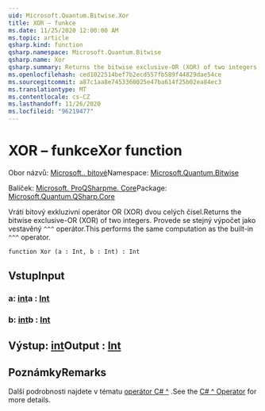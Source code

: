 ```yaml
---
uid: Microsoft.Quantum.Bitwise.Xor
title: XOR – funkce
ms.date: 11/25/2020 12:00:00 AM
ms.topic: article
qsharp.kind: function
qsharp.namespace: Microsoft.Quantum.Bitwise
qsharp.name: Xor
qsharp.summary: Returns the bitwise exclusive-OR (XOR) of two integers. This performs the same computation as the built-in `^^^` operator.
ms.openlocfilehash: ced1022514bef7b2ecd557fb589f44829dae54ce
ms.sourcegitcommit: a87c1aa8e7453360025e47ba614f25b02ea84ec3
ms.translationtype: MT
ms.contentlocale: cs-CZ
ms.lasthandoff: 11/26/2020
ms.locfileid: "96219477"
---
```

# <a name="xor-function"></a><span data-ttu-id="55f09-102">XOR – funkce</span><span class="sxs-lookup"><span data-stu-id="55f09-102">Xor function</span></span>

<span data-ttu-id="55f09-103">Obor názvů: [Microsoft.. bitové](xref:Microsoft.Quantum.Bitwise)</span><span class="sxs-lookup"><span data-stu-id="55f09-103">Namespace: [Microsoft.Quantum.Bitwise](xref:Microsoft.Quantum.Bitwise)</span></span>

<span data-ttu-id="55f09-104">Balíček: [Microsoft. ProQSharpme. Core](https://nuget.org/packages/Microsoft.Quantum.QSharp.Core)</span><span class="sxs-lookup"><span data-stu-id="55f09-104">Package: [Microsoft.Quantum.QSharp.Core](https://nuget.org/packages/Microsoft.Quantum.QSharp.Core)</span></span>


<span data-ttu-id="55f09-105">Vrátí bitový exkluzivní operátor OR (XOR) dvou celých čísel.</span><span class="sxs-lookup"><span data-stu-id="55f09-105">Returns the bitwise exclusive-OR (XOR) of two integers.</span></span>
<span data-ttu-id="55f09-106">Provede se stejný výpočet jako vestavěný `^^^` operátor.</span><span class="sxs-lookup"><span data-stu-id="55f09-106">This performs the same computation as the built-in `^^^` operator.</span></span>

```qsharp
function Xor (a : Int, b : Int) : Int
```


## <a name="input"></a><span data-ttu-id="55f09-107">Vstup</span><span class="sxs-lookup"><span data-stu-id="55f09-107">Input</span></span>

### <a name="a--int"></a><span data-ttu-id="55f09-108">a: [int](xref:microsoft.quantum.lang-ref.int)</span><span class="sxs-lookup"><span data-stu-id="55f09-108">a : [Int](xref:microsoft.quantum.lang-ref.int)</span></span>




### <a name="b--int"></a><span data-ttu-id="55f09-109">b: [int](xref:microsoft.quantum.lang-ref.int)</span><span class="sxs-lookup"><span data-stu-id="55f09-109">b : [Int](xref:microsoft.quantum.lang-ref.int)</span></span>





## <a name="output--int"></a><span data-ttu-id="55f09-110">Výstup: [int](xref:microsoft.quantum.lang-ref.int)</span><span class="sxs-lookup"><span data-stu-id="55f09-110">Output : [Int](xref:microsoft.quantum.lang-ref.int)</span></span>



## <a name="remarks"></a><span data-ttu-id="55f09-111">Poznámky</span><span class="sxs-lookup"><span data-stu-id="55f09-111">Remarks</span></span>

<span data-ttu-id="55f09-112">Další podrobnosti najdete v tématu [operátor C# ^](https://docs.microsoft.com/dotnet/csharp/language-reference/operators/xor-operator) .</span><span class="sxs-lookup"><span data-stu-id="55f09-112">See the [C# ^ Operator](https://docs.microsoft.com/dotnet/csharp/language-reference/operators/xor-operator) for more details.</span></span>